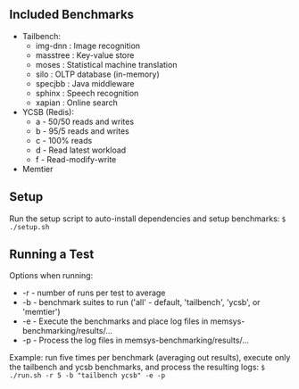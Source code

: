## Included Benchmarks
- Tailbench: 
  - img-dnn      : Image recognition
  - masstree     : Key-value store
  - moses        : Statistical machine translation
  - silo         : OLTP database (in-memory)
  - specjbb      : Java middleware
  - sphinx       : Speech recognition
  - xapian       : Online search
- YCSB (Redis):
  - a - 50/50 reads and writes
  - b - 95/5 reads and writes
  - c - 100% reads
  - d - Read latest workload
  - f - Read-modify-write
- Memtier


## Setup
Run the setup script to auto-install dependencies and setup benchmarks:
`$ ./setup.sh`

## Running a Test
Options when running:
- -r - number of runs per test to average
- -b - benchmark suites to run ('all' - default, 'tailbench', 'ycsb', or 'memtier')
- -e - Execute the benchmarks and place log files in memsys-benchmarking/results/...
- -p - Process the log files in memsys-benchmarking/results/...

Example: run five times per benchmark (averaging out results), execute only the tailbench and ycsb benchmarks, and process the resulting logs:
`$ ./run.sh -r 5 -b "tailbench ycsb" -e -p`

